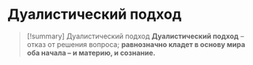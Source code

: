 # Дуалистический подход
> [!summary] Дуалистический подход
> **Дуалистический подход** – отказ от решения вопроса; **равнозначно кладет в основу мира оба начала – и материю, и сознание.**
